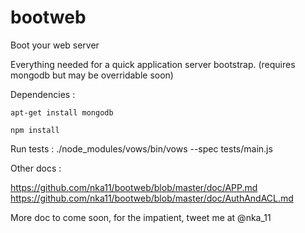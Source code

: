 bootweb
=======

Boot your web server

Everything needed for a quick application server bootstrap.
(requires mongodb but may be overridable soon)

Dependencies :

    apt-get install mongodb
    
    npm install

Run tests :
    ./node_modules/vows/bin/vows --spec tests/main.js
    
Other docs :

https://github.com/nka11/bootweb/blob/master/doc/APP.md
https://github.com/nka11/bootweb/blob/master/doc/AuthAndACL.md

More doc to come soon, for the impatient, tweet me at @nka_11